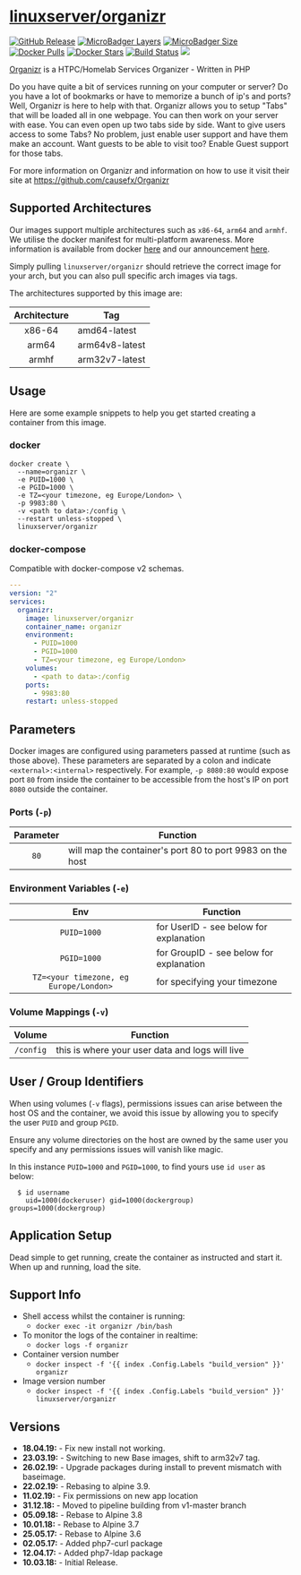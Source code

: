 # [linuxserver/organizr](https://github.com/linuxserver/docker-organizr)

[![GitHub Release](https://img.shields.io/github/release/linuxserver/docker-organizr.svg?style=flat-square&color=E68523)](https://github.com/linuxserver/docker-organizr/releases)
[![MicroBadger Layers](https://img.shields.io/microbadger/layers/linuxserver/organizr.svg?style=flat-square&color=E68523)](https://microbadger.com/images/linuxserver/organizr "Get your own version badge on microbadger.com")
[![MicroBadger Size](https://img.shields.io/microbadger/image-size/linuxserver/organizr.svg?style=flat-square&color=E68523)](https://microbadger.com/images/linuxserver/organizr "Get your own version badge on microbadger.com")
[![Docker Pulls](https://img.shields.io/docker/pulls/linuxserver/organizr.svg?style=flat-square&color=E68523)](https://hub.docker.com/r/linuxserver/organizr)
[![Docker Stars](https://img.shields.io/docker/stars/linuxserver/organizr.svg?style=flat-square&color=E68523)](https://hub.docker.com/r/linuxserver/organizr)
[![Build Status](https://ci.linuxserver.io/view/all/job/Docker-Pipeline-Builders/job/docker-organizr/job/master/badge/icon?style=flat-square)](https://ci.linuxserver.io/job/Docker-Pipeline-Builders/job/docker-organizr/job/master/)
[![](https://lsio-ci.ams3.digitaloceanspaces.com/linuxserver/organizr/latest/badge.svg)](https://lsio-ci.ams3.digitaloceanspaces.com/linuxserver/organizr/latest/index.html)

[Organizr](https://github.com/causefx/Organizr) is a HTPC/Homelab Services Organizer - Written in PHP

Do you have quite a bit of services running on your computer or server? 
Do you have a lot of bookmarks or have to memorize a bunch of ip's and ports? 
Well, Organizr is here to help with that. Organizr allows you to setup "Tabs" that will be loaded all in one webpage. 
You can then work on your server with ease. You can even open up two tabs side by side. 
Want to give users access to some Tabs? No problem, just enable user support and have them make an account. 
Want guests to be able to visit too? Enable Guest support for those tabs.

For more information on Organizr and information on how to use it visit their site at https://github.com/causefx/Organizr


## Supported Architectures

Our images support multiple architectures such as `x86-64`, `arm64` and `armhf`. We utilise the docker manifest for multi-platform awareness. More information is available from docker [here](https://github.com/docker/distribution/blob/master/docs/spec/manifest-v2-2.md#manifest-list) and our announcement [here](https://blog.linuxserver.io/2019/02/21/the-lsio-pipeline-project/).

Simply pulling `linuxserver/organizr` should retrieve the correct image for your arch, but you can also pull specific arch images via tags.

The architectures supported by this image are:

| Architecture | Tag |
| :----: | --- |
| x86-64 | amd64-latest |
| arm64 | arm64v8-latest |
| armhf | arm32v7-latest |


## Usage

Here are some example snippets to help you get started creating a container from this image.

### docker

```
docker create \
  --name=organizr \
  -e PUID=1000 \
  -e PGID=1000 \
  -e TZ=<your timezone, eg Europe/London> \
  -p 9983:80 \
  -v <path to data>:/config \
  --restart unless-stopped \
  linuxserver/organizr
```


### docker-compose

Compatible with docker-compose v2 schemas.

```yaml
---
version: "2"
services:
  organizr:
    image: linuxserver/organizr
    container_name: organizr
    environment:
      - PUID=1000
      - PGID=1000
      - TZ=<your timezone, eg Europe/London>
    volumes:
      - <path to data>:/config
    ports:
      - 9983:80
    restart: unless-stopped
```

## Parameters

Docker images are configured using parameters passed at runtime (such as those above). These parameters are separated by a colon and indicate `<external>:<internal>` respectively. For example, `-p 8080:80` would expose port `80` from inside the container to be accessible from the host's IP on port `8080` outside the container.

### Ports (`-p`)

| Parameter | Function |
| :----: | --- |
| `80` | will map the container's port 80 to port 9983 on the host |


### Environment Variables (`-e`)

| Env | Function |
| :----: | --- |
| `PUID=1000` | for UserID - see below for explanation |
| `PGID=1000` | for GroupID - see below for explanation |
| `TZ=<your timezone, eg Europe/London>` | for specifying your timezone |

### Volume Mappings (`-v`)

| Volume | Function |
| :----: | --- |
| `/config` | this is where your user data and logs will live |



## User / Group Identifiers

When using volumes (`-v` flags), permissions issues can arise between the host OS and the container, we avoid this issue by allowing you to specify the user `PUID` and group `PGID`.

Ensure any volume directories on the host are owned by the same user you specify and any permissions issues will vanish like magic.

In this instance `PUID=1000` and `PGID=1000`, to find yours use `id user` as below:

```
  $ id username
    uid=1000(dockeruser) gid=1000(dockergroup) groups=1000(dockergroup)
```

## Application Setup

Dead simple to get running, create the container as instructed and start it. When up and running, load the site.



## Support Info

* Shell access whilst the container is running:
  * `docker exec -it organizr /bin/bash`
* To monitor the logs of the container in realtime:
  * `docker logs -f organizr`
* Container version number
  * `docker inspect -f '{{ index .Config.Labels "build_version" }}' organizr`
* Image version number
  * `docker inspect -f '{{ index .Config.Labels "build_version" }}' linuxserver/organizr`

## Versions

* **18.04.19:** - Fix new install not working.
* **23.03.19:** - Switching to new Base images, shift to arm32v7 tag.
* **26.02.19:** - Upgrade packages during install to prevent mismatch with baseimage.
* **22.02.19:** - Rebasing to alpine 3.9.
* **11.02.19:** - Fix permissions on new app location
* **31.12.18:** - Moved to pipeline building from v1-master branch
* **05.09.18:** - Rebase to Alpine 3.8
* **10.01.18:** - Rebase to Alpine 3.7
* **25.05.17:** - Rebase to Alpine 3.6
* **02.05.17:** - Added php7-curl package
* **12.04.17:** - Added php7-ldap package
* **10.03.18:** - Initial Release.
